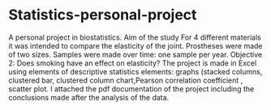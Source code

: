 # Statistics-personal-project
A personal project in biostatistics. Aim of the study For 4 different materials it was intended to compare the elasticity of the joint. Prostheses were made  of two sizes. Samples were made over time: one sample per year. Objective 2: Does smoking have an effect on elasticity?
The project is made in Excel using elements of descriptive statistics elements: graphs (stacked columns, clustered bar, clustered column chart,Pearson correlation coefficient , scatter plot. I attached the pdf documentation of the project including the conclusions made after the analysis of the data.
